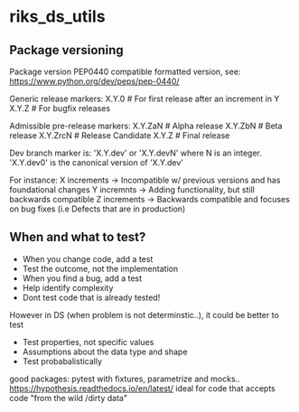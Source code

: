 # riks_ds_utils

## Package versioning

Package version
PEP0440 compatible formatted version, see:
https://www.python.org/dev/peps/pep-0440/

Generic release markers:
X.Y.0 # For first release after an increment in Y
X.Y.Z # For bugfix releases

Admissible pre-release markers:
X.Y.ZaN # Alpha release
X.Y.ZbN # Beta release
X.Y.ZrcN # Release Candidate
X.Y.Z # Final release

Dev branch marker is: 'X.Y.dev' or 'X.Y.devN' where N is an integer.
'X.Y.dev0' is the canonical version of 'X.Y.dev'

For instance:
X increments -> Incompatible w/ previous versions and has foundational changes
Y incremnts -> Adding functionality, but still backwards compatible
Z increments -> Backwards compatible and focuses on bug fixes (i.e Defects that are in production)

## When and what to test?

- When you change code, add a test
- Test the outcome, not the implementation
- When you find a bug, add a test
- Help identify complexity
- Dont test code that is already tested!

However in DS (when problem is not determinstic..), it could be better to test

- Test properties, not specific values
- Assumptions about the data type and shape
- Test probabalistically

good packages:
pytest with fixtures, parametrize and mocks..
https://hypothesis.readthedocs.io/en/latest/ ideal for code that accepts code "from the wild /dirty data"
